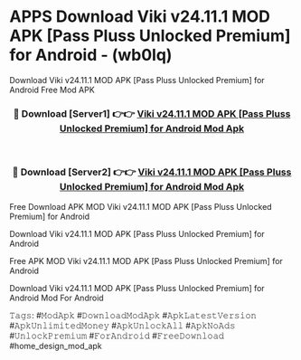 # APPS Download Viki v24.11.1 MOD APK [Pass Pluss Unlocked Premium] for Android - (wb0lq)
Download Viki v24.11.1 MOD APK [Pass Pluss Unlocked Premium] for Android Free Mod APK

<div align="center">
<h3>🔴 Download [Server1] 👉👉 <a href="https://apk-comot.site?title=Viki_v24.11.1_MOD_APK_[Pass_Pluss_Unlocked_Premium]_for_Android">Viki v24.11.1 MOD APK [Pass Pluss Unlocked Premium] for Android Mod Apk</a></h3><br>

<h3>🔴 Download [Server2] 👉👉 <a href="https://apk-comot.site?title=Viki_v24.11.1_MOD_APK_[Pass_Pluss_Unlocked_Premium]_for_Android">Viki v24.11.1 MOD APK [Pass Pluss Unlocked Premium] for Android Mod Apk</a></h3>
</div>


Free Download APK MOD Viki v24.11.1 MOD APK [Pass Pluss Unlocked Premium] for Android

Download Viki v24.11.1 MOD APK [Pass Pluss Unlocked Premium] for Android 

Free APK MOD Viki v24.11.1 MOD APK [Pass Pluss Unlocked Premium] for Android 

Download Viki v24.11.1 MOD APK [Pass Pluss Unlocked Premium] for Android Mod For Android

𝚃𝚊𝚐𝚜: #𝙼𝚘𝚍𝙰𝚙𝚔 #𝙳𝚘𝚠𝚗𝚕𝚘𝚊𝚍𝙼𝚘𝚍𝙰𝚙𝚔 #𝙰𝚙𝚔𝙻𝚊𝚝𝚎𝚜𝚝𝚅𝚎𝚛𝚜𝚒𝚘𝚗 #𝙰𝚙𝚔𝚄𝚗𝚕𝚒𝚖𝚒𝚝𝚎𝚍𝙼𝚘𝚗𝚎𝚢 #𝙰𝚙𝚔𝚄𝚗𝚕𝚘𝚌𝚔𝙰𝚕𝚕 #𝙰𝚙𝚔𝙽𝚘𝙰𝚍𝚜 #𝚄𝚗𝚕𝚘𝚌𝚔𝙿𝚛𝚎𝚖𝚒𝚞𝚖 #𝙵𝚘𝚛𝙰𝚗𝚍𝚛𝚘𝚒𝚍 #𝙵𝚛𝚎𝚎𝙳𝚘𝚠𝚗𝚕𝚘𝚊𝚍 #home_design_mod_apk